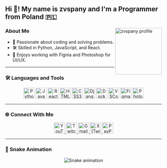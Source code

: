 <h2 align="left">Hi 👋! My name is zvspany and I'm a Programmer from Poland 🇵🇱</h2>

###

<img align="right" height="150" src="https://raw.githubusercontent.com/zvspany/zvspany/main/assets/profile-pic.jpg" alt="zvspany profile" />

### About Me

- 🌟 Passionate about coding and solving problems.
- 🛠️ Skilled in Python, JavaScript, and React.
- 🎨 Enjoys working with Figma and Photoshop for UI/UX.

---

### 🛠️ Languages and Tools

<div align="center">
  <img src="https://cdn.jsdelivr.net/gh/devicons/devicon/icons/python/python-original.svg" height="35" alt="Python" />
  <img src="https://cdn.jsdelivr.net/gh/devicons/devicon/icons/javascript/javascript-original.svg" height="35" alt="JavaScript" />
  <img src="https://cdn.jsdelivr.net/gh/devicons/devicon/icons/react/react-original.svg" height="35" alt="React" />
  <img src="https://cdn.jsdelivr.net/gh/devicons/devicon/icons/html5/html5-original.svg" height="35" alt="HTML5" />
  <img src="https://cdn.jsdelivr.net/gh/devicons/devicon/icons/css3/css3-original.svg" height="35" alt="CSS3" />
  <img src="https://cdn.jsdelivr.net/gh/devicons/devicon/icons/django/django-plain.svg" height="35" alt="Django" />
  <img src="https://cdn.jsdelivr.net/gh/devicons/devicon/icons/docker/docker-original.svg" height="35" alt="Docker" />
  <img src="https://cdn.jsdelivr.net/gh/devicons/devicon/icons/vscode/vscode-original.svg" height="35" alt="VSCode" />
  <img src="https://cdn.jsdelivr.net/gh/devicons/devicon/icons/figma/figma-original.svg" height="35" alt="Figma" />
  <img src="https://cdn.jsdelivr.net/gh/devicons/devicon/icons/photoshop/photoshop-plain.svg" height="35" alt="Photoshop" />
</div>

---

### 🌐 Connect With Me

<div align="center">
  <a href="https://www.youtube.com/@zvspany" target="_blank">
    <img src="https://img.shields.io/static/v1?message=YouTube&logo=youtube&label=&color=FF0000&logoColor=white&style=for-the-badge" height="35" alt="YouTube" />
  </a>
  <a href="https://www.twitch.tv/zvspany" target="_blank">
    <img src="https://img.shields.io/static/v1?message=Twitch&logo=twitch&label=&color=9146FF&logoColor=white&style=for-the-badge" height="35" alt="Twitch" />
  </a>
  <a href="mailto:zvspany@gmail.com" target="_blank">
    <img src="https://img.shields.io/static/v1?message=Gmail&logo=gmail&label=&color=D14836&logoColor=white&style=for-the-badge" height="35" alt="Gmail" />
  </a>
  <a href="https://x.com/zvspany" target="_blank">
    <img src="https://cdn.jsdelivr.net/gh/devicons/devicon/icons/twitter/twitter-original.svg" height="35" alt="X (Twitter)" />
  </a>
  <a href="https://www.paypal.com/paypalme/zvspanyy" target="_blank">
    <img src="https://img.shields.io/static/v1?message=PayPal&logo=paypal&label=&color=00457C&logoColor=white&style=for-the-badge" height="35" alt="PayPal" />
  </a>
</div>

---

### 🐍 Snake Animation

<div align="center">
  <img src="https://raw.githubusercontent.com/zvspany/zvspany/output/snake.svg" alt="Snake animation" />
</div>
